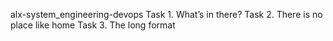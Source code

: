 alx-system_engineering-devops
Task 1. What’s in there? 
Task 2. There is no place like home
Task 3. The long format
